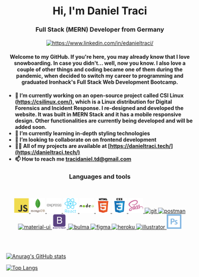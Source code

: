 <h1 align="center">Hi, I'm Daniel Traci</h1>
<h3 align="center">Full Stack (MERN) Developer from Germany</h3>
<p align="center">
<a href="https://linkedin.com/in/edanieltraci/" target="blank"><img align="center" src="https://raw.githubusercontent.com/rahuldkjain/github-profile-readme-generator/master/src/images/icons/Social/linked-in-alt.svg" alt="https://www.linkedin.com/in/edanieltraci/" height="30" width="40" /></a>
</p>
<h4 align="center"> Welcome to my GitHub. If you're here, you may already know that I love snowboarding. In case you didn't... well, now you know. I also love a couple of other things and coding became one of them during the pandemic, when decided to switch my career to programming and graduated Ironhack's Full Stack Web Development Bootcamp.<h4>
  
- 🔭 I’m currently working on an open-source project called CSI Linux (https://csilinux.com/), which is a Linux distribution for Digital Forensics and Incident Response. I re-designed and developed the website. It was built in MERN Stack and it has a mobile responsive design. Other functionalities are currently being developed and will be added soon.
- 🌱 I’m currently learning **in-depth styling technologies**
- 👯 I’m looking to collaborate on **on frontend development**
- 👨‍💻 All of my projects are available at [https://danieltraci.tech/](https://danieltraci.tech/)
- 📫 How to reach me **tracidaniel.td@gmail.com**

<h3 align="center">Languages and tools</h3>
 <br>
<p align="center"> 
  <a href="https://developer.mozilla.org/en-US/docs/Web/JavaScript" target="_blank"> <img src="https://raw.githubusercontent.com/devicons/devicon/master/icons/javascript/javascript-original.svg" alt="javascript" width="40" height="40"/> </a> 
  <a href="https://www.mongodb.com/" target="_blank"> <img src="https://raw.githubusercontent.com/devicons/devicon/master/icons/mongodb/mongodb-original-wordmark.svg" alt="mongodb" width="40" height="40"/> </a> 
    <a href="https://expressjs.com" target="_blank"> <img src="https://raw.githubusercontent.com/devicons/devicon/master/icons/express/express-original-wordmark.svg" alt="express" width="40" height="40"/> 
    <a href="https://reactjs.org/" target="_blank"> <img src="https://raw.githubusercontent.com/devicons/devicon/master/icons/react/react-original-wordmark.svg" alt="react" width="40" height="40"/> </a> 
  <a href="https://nodejs.org" target="_blank"> <img src="https://raw.githubusercontent.com/devicons/devicon/master/icons/nodejs/nodejs-original-wordmark.svg" alt="nodejs" width="40" height="40"/> </a> 
        <a href="https://www.w3.org/html/" target="_blank"> <img src="https://raw.githubusercontent.com/devicons/devicon/master/icons/html5/html5-original-wordmark.svg" alt="html5" width="40" height="40"/> </a> 
      <a href="https://www.w3schools.com/css/" target="_blank"> <img src="https://raw.githubusercontent.com/devicons/devicon/master/icons/css3/css3-original-wordmark.svg" alt="css3" width="40" height="40"/> </a> 
      <a href="https://sass-lang.com" target="_blank"> <img src="https://raw.githubusercontent.com/devicons/devicon/master/icons/sass/sass-original.svg" alt="sass" width="40" height="40"/> </a> 
  <a href="https://git-scm.com/" target="_blank"> <img src="https://www.vectorlogo.zone/logos/git-scm/git-scm-icon.svg" alt="git" width="40" height="40"/> </a>
  <a href="https://postman.com" target="_blank"> <img src="https://www.vectorlogo.zone/logos/getpostman/getpostman-icon.svg" alt="postman" width="40" height="40"/> </a>
  <a href="https://material-ui.com/" target="_blank"> <img src="https://camo.githubusercontent.com/58423e406b227112756822122631d9eca5ab83334a6f0d8f2a6305b086815747/68747470733a2f2f6d6174657269616c2d75692e636f6d2f7374617469632f6c6f676f2e737667" alt="material-ui" width="40" height="40"/> </a> 
  <a href="https://getbootstrap.com" target="_blank"> <img src="https://raw.githubusercontent.com/devicons/devicon/master/icons/bootstrap/bootstrap-plain-wordmark.svg" alt="bootstrap" width="40" height="40"/> </a> 
  <a href="https://bulma.io/" target="_blank"> <img src="https://raw.githubusercontent.com/gilbarbara/logos/804dc257b59e144eaca5bc6ffd16949752c6f789/logos/bulma.svg" alt="bulma" width="40" height="40"/> </a> 
  </a> <a href="https://www.figma.com/" target="_blank"> <img src="https://www.vectorlogo.zone/logos/figma/figma-icon.svg" alt="figma" width="40" height="40"/> </a> 
  <a href="https://heroku.com" target="_blank"> <img src="https://www.vectorlogo.zone/logos/heroku/heroku-icon.svg" alt="heroku" width="40" height="40"/> </a> 
  <a href="https://www.adobe.com/in/products/illustrator.html" target="_blank"> <img src="https://www.vectorlogo.zone/logos/adobe_illustrator/adobe_illustrator-icon.svg" alt="illustrator" width="40" height="40"/> </a>   
  <a href="https://www.photoshop.com/en" target="_blank"> <img src="https://raw.githubusercontent.com/devicons/devicon/master/icons/photoshop/photoshop-line.svg" alt="photoshop" width="40" height="40"/> </a> 
  </p>
  <br>
 <br>

  [![Anurag's GitHub stats](https://github-readme-stats.vercel.app/api?username=danieltraci&show_icons=true&theme=dark&bg_color=22272e&hide_rank)](https://github.com/anuraghazra/github-readme-stats)
 
[![Top Langs](https://github-readme-stats.vercel.app/api/top-langs/?username=danieltraci&layout=compact&theme=dark&bg_color=22272e)](https://github.com/anuraghazra/github-readme-stats)

